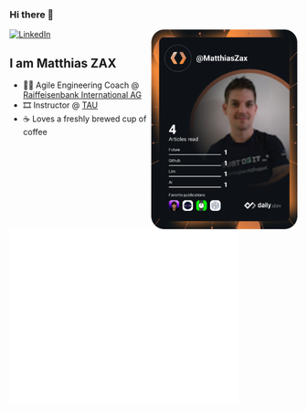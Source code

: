 ### Hi there 👋

<div align="left">
  <a href="https://www.linkedin.com/in/matthias-zax-40520183/">
    <img
      src="https://img.shields.io/static/v1?logo=linkedin&style=flat-square&color=0072b1&label=LinkedIn&message=%E2%98%86"
      alt="LinkedIn"
    />
  </a>

  <a href="https://api.daily.dev/get?r=MatthiasZax" target="_blank">
    <img
      width="256"
      align="right"
      src="https://github.com/Matthias-Zax/Matthias-Zax/blob/main/devcard.svg"
    />
  </a>
</div>

## I am Matthias ZAX
- :man_teacher: Agile Engineering Coach @ [Raiffeisenbank International AG](https://www.rbinternational.com/de/raiffeisen.html)
- :film_strip: Instructor @ [TAU](https://testautomationu.applitools.com/instructors/matthias_zax.html)
- :coffee: Loves a freshly brewed cup of coffee

<a href="https://github.com/Matthias-Zax/Matthias-Zax"><img src="https://github.com/Matthias-Zax/Matthias-Zax/blob/main/github-metrics.svg" width="400" alt="Matthias Zax's GitHub Metrics"/></a>
